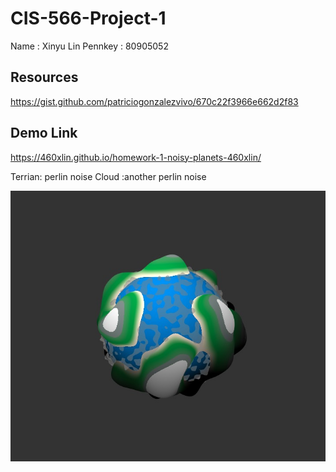 # CIS-566-Project-1
Name : Xinyu Lin
Pennkey : 80905052
## Resources
https://gist.github.com/patriciogonzalezvivo/670c22f3966e662d2f83
## Demo Link
https://460xlin.github.io/homework-1-noisy-planets-460xlin/

Terrian: perlin noise
Cloud :another perlin noise

![image](http://github.com/CIS-566-2018/homework-1-noisy-planets-460xlin/raw/master/WechatIMG132.jpeg)
